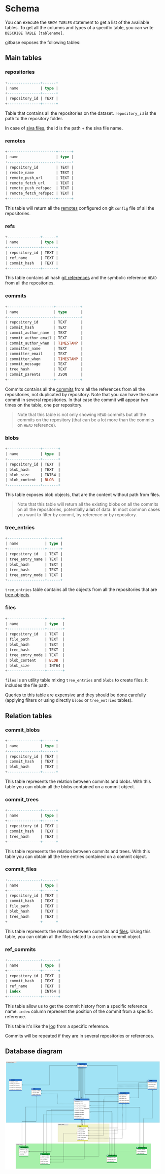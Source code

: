 # Schema

You can execute the `SHOW TABLES` statement to get a list of the available tables.
To get all the columns and types of a specific table, you can write `DESCRIBE TABLE [tablename]`.

gitbase exposes the following tables:

## Main tables

### repositories
``` sql
+---------------+------+
| name          | type |
+---------------+------+
| repository_id | TEXT |
+---------------+------+
```

Table that contains all the repositories on the dataset. `repository_id` is the path to the repository folder.

In case of [siva files](https://github.com/src-d/go-siva/), the id is the path + the siva file name.

### remotes
``` sql
+----------------------+------+
| name                 | type |
+----------------------+------+
| repository_id        | TEXT |
| remote_name          | TEXT |
| remote_push_url      | TEXT |
| remote_fetch_url     | TEXT |
| remote_push_refspec  | TEXT |
| remote_fetch_refspec | TEXT |
+----------------------+------+
```

This table will return all the [remotes](https://git-scm.com/book/en/v2/Git-Basics-Working-with-Remotes) configured on git `config` file of all the repositories.

### refs
``` sql
+---------------+------+
| name          | type |
+---------------+------+
| repository_id | TEXT |
| ref_name      | TEXT |
| commit_hash   | TEXT |
+---------------+------+
```
This table contains all hash [git references](https://git-scm.com/book/en/v2/Git-Internals-Git-References) and the symbolic reference `HEAD` from all the repositories.

### commits
``` sql
+---------------------+-----------+
| name                | type      |
+---------------------+-----------+
| repository_id       | TEXT      |
| commit_hash         | TEXT      |
| commit_author_name  | TEXT      |
| commit_author_email | TEXT      |
| commit_author_when  | TIMESTAMP |
| committer_name      | TEXT      |
| committer_email     | TEXT      |
| committer_when      | TIMESTAMP |
| commit_message      | TEXT      |
| tree_hash           | TEXT      |
| commit_parents      | JSON      |
+---------------------+-----------+
```

Commits contains all the [commits](https://git-scm.com/book/en/v2/Git-Internals-Git-Objects#_git_commit_objects) from all the references from all the repositories, not duplicated by repository. Note that you can have the same commit in several repositories. In that case the commit will appear two times on the table, one per repository.

> Note that this table is not only showing `HEAD` commits but all the commits on the repository (that can be a lot more than the commits on `HEAD` reference).

### blobs
```sql
+---------------+-------+
| name          | type  |
+---------------+-------+
| repository_id | TEXT  |
| blob_hash     | TEXT  |
| blob_size     | INT64 |
| blob_content  | BLOB  |
+---------------+-------+
```

This table exposes blob objects, that are the content without path from files.

> Note that this table will return all the existing blobs on all the commits on all the repositories, potentially **a lot** of data. In most common cases you want to filter by commit, by reference or by repository.

### tree_entries
```sql
+-----------------+------+
| name            | type |
+-----------------+------+
| repository_id   | TEXT |
| tree_entry_name | TEXT |
| blob_hash       | TEXT |
| tree_hash       | TEXT |
| tree_entry_mode | TEXT |
+-----------------+------+
```

`tree_entries` table contains all the objects from all the repositories that are [tree objects](https://git-scm.com/book/en/v2/Git-Internals-Git-Objects#_git_commit_objects).


### files
```sql
+-----------------+-------+
| name            | type  |
+-----------------+-------+
| repository_id   | TEXT  |
| file_path       | TEXT  |
| blob_hash       | TEXT  |
| tree_hash       | TEXT  |
| tree_entry_mode | TEXT  |
| blob_content    | BLOB  |
| blob_size       | INT64 |
+-----------------+-------+
```

`files` is an utility table mixing `tree_entries` and `blobs` to create files. It includes the file path.

Queries to this table are expensive and they should be done carefully (applying filters or using directly `blobs` or `tree_entries` tables).

## Relation tables

### commit_blobs
```sql
+---------------+------+
| name          | type |
+---------------+------+
| repository_id | TEXT |
| commit_hash   | TEXT |
| blob_hash     | TEXT |
+---------------+------+
```

This table represents the relation between commits and blobs. With this table you can obtain all the blobs contained on a commit object.

### commit_trees
```sql
+---------------+------+
| name          | type |
+---------------+------+
| repository_id | TEXT |
| commit_hash   | TEXT |
| tree_hash     | TEXT |
+---------------+------+
```

This table represents the relation between commits and trees. With this table you can obtain all the tree entries contained on a commit object.

### commit_files
```sql
+---------------+------+
| name          | type |
+---------------+------+
| repository_id | TEXT |
| commit_hash   | TEXT |
| file_path     | TEXT |
| blob_hash     | TEXT |
| tree_hash     | TEXT |
+---------------+------+
```

This table represents the relation between commits and [files](#files). Using this table, you can obtain all the files related to a certain commit object.

### ref_commits
```sql
+---------------+-------+
| name          | type  |
+---------------+-------+
| repository_id | TEXT  |
| commit_hash   | TEXT  |
| ref_name      | TEXT  |
| index         | INT64 |
+---------------+-------+
```

This table allow us to get the commit history from a specific reference name. `index` column represent the position of the commit from a specific reference.

This table it's like the [log](https://git-scm.com/docs/git-log) from a specific reference.

Commits will be repeated if they are in several repositories or references.

## Database diagram
<!--

repositories as r
-
repository_id string

remotes
-
repository_id string FK - r.repository_id
remote_name string
remote_push_url string
remote_fetch_url string
remote_push_refspec string
remote_fetch_refspec string

refs
-
repository_id string FK >- repositories.repository_id
ref_name string
commit_hash string FK >- commits.commit_hash

commits as c
-
repository_id string FK >- repositories.repository_id
commit_hash string
commit_author_name string
commit_author_email string
commit_author_when timestamp
committer_name string
committer_email string
committer_when timestamp
commit_message string
tree_hash string FK >- tree_entries.tree_hash
commit_parents array[string]

blobs as b
-
repository_id string FK >- repositories.repository_id
blob_hash string
blob_size number
blob_content blob

tree_entries as te
-
repository_id string FK >- repositories.repository_id
tree_hash string
blob_hash string FK >- blobs.blob_hash
tree_entry_mode number
tree_entry_name string

files as f
-
repository_id string FK >- repositories.repository_id
blob_hash string FK >- blobs.blob_hash
file_path string
tree_hash string FK >- tree_entries.tree_hash
tree_entry_mode number
blob_content blob
blob_size number

ref_commits
-
repository_id string FK >- repositories.repository_id
commit_hash string FK >- commits.commit_hash
ref_name string FK >- refs.ref_name
index number

commit_trees
-
repository_id string FK >- repositories.repository_id
commit_hash string FK >- commits.commit_hash
tree_hash string FK >- tree_entries.tree_hash

commit_blobs
-
repository_id string FK >- repositories.repository_id
commit_hash string FK >- commits.commit_hash
blob_hash string FK >- blobs.blob_hash

 -->

![gitbase schema](/docs/assets/gitbase-db-diagram.png)

